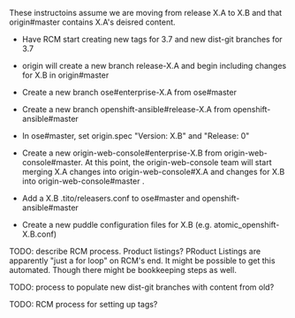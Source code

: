 These instructoins assume we are moving from release X.A to X.B and that origin#master contains X.A's deisred content.

- Have RCM start creating new tags for 3.7 and new dist-git branches for 3.7

- origin will create a new branch release-X.A and begin including changes for X.B in origin#master

- Create a new branch ose#enterprise-X.A from ose#master

- Create a new branch openshift-ansible#release-X.A from openshift-ansible#master

- In ose#master, set origin.spec "Version: X.B" and "Release: 0"

- Create a new origin-web-console#enterprise-X.B from origin-web-console#master. At this point, the origin-web-console team will start merging X.A changes into origin-web-console#X.A  and changes for X.B into origin-web-console#master .

- Add a X.B .tito/releasers.conf to ose#master and openshift-ansible#master

- Create a new puddle configuration files for X.B (e.g. atomic_openshift-X.B.conf)

TODO: describe RCM process. Product listings? PRoduct Listings are apparently "just a for loop" on RCM's end. It might be possible to get this automated. Though there might be bookkeeping steps as well.

TODO: process to populate new dist-git branches with content from old?

TODO: RCM process for setting up tags?
